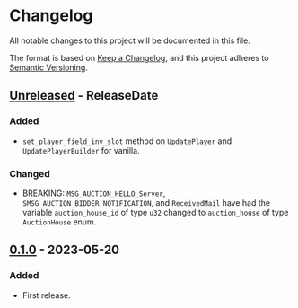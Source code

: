 # Changelog

All notable changes to this project will be documented in this file.

The format is based on [Keep a Changelog](https://keepachangelog.com/en/1.0.0/),
and this project adheres to [Semantic Versioning](https://semver.org/spec/v2.0.0.html).

<!-- next-header -->
## [Unreleased] - ReleaseDate

### Added

* `set_player_field_inv_slot` method on `UpdatePlayer` and `UpdatePlayerBuilder` for vanilla.

### Changed

* BREAKING: `MSG_AUCTION_HELLO_Server`, `SMSG_AUCTION_BIDDER_NOTIFICATION`, and `ReceivedMail` have had the variable `auction_house_id` of type `u32` changed to `auction_house` of type `AuctionHouse` enum.

## [0.1.0] - 2023-05-20

### Added

* First release.

<!-- next-url -->
[Unreleased]: https://github.com/gtker/wow_messages/compare/wow_world_messages-v0.1.1...HEAD
[0.1.0]: https://github.com/gtker/wow_messages/releases/tag/wow_world_messages-v0.1.0
